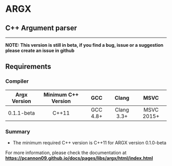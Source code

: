 # ARGX
## C++ Argument parser

---

**NOTE: This version is still in beta, if you find a bug, issue or a suggestion please create an issue in github**

## Requirements
### Compiler
| Argx Version | Minimum C++ Version |    GCC   |    Clang   |    MSVC    |
|:------------:|:-------------------:|:--------:|:----------:|:----------:|
| 0.1.1-beta   | C++11               | GCC 4.8+ | Clang 3.3+ | MSVC 2015+ |


### Summary
* The minimum required C++ version is C++11 for ARGX version 0.1.0-beta

For more information, please check the documentation at **https://pcannon09.github.io/docs/pages/libs/argx/html/index.html**


